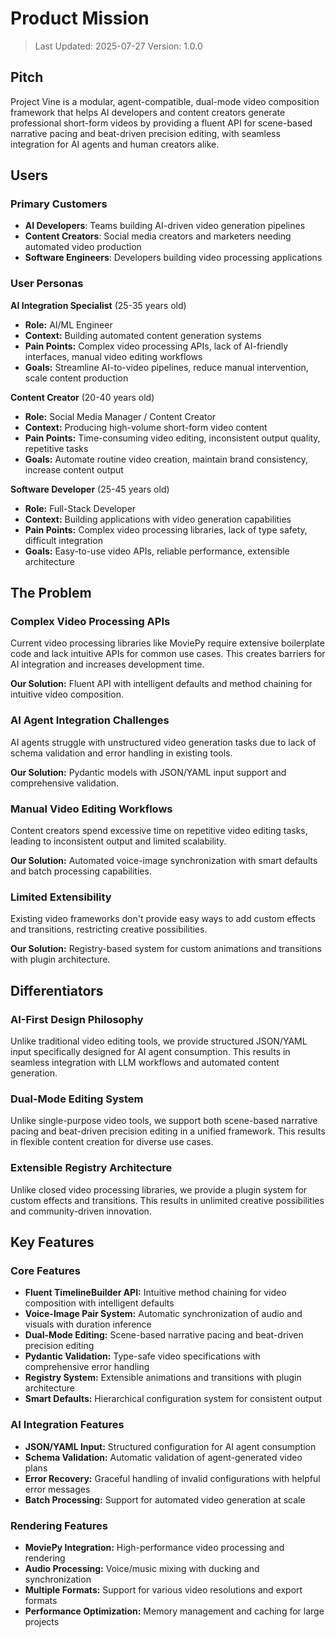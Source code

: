 # Product Mission

> Last Updated: 2025-07-27
> Version: 1.0.0

## Pitch

Project Vine is a modular, agent-compatible, dual-mode video composition framework that helps AI developers and content creators generate professional short-form videos by providing a fluent API for scene-based narrative pacing and beat-driven precision editing, with seamless integration for AI agents and human creators alike.

## Users

### Primary Customers

- **AI Developers**: Teams building AI-driven video generation pipelines
- **Content Creators**: Social media creators and marketers needing automated video production
- **Software Engineers**: Developers building video processing applications

### User Personas

**AI Integration Specialist** (25-35 years old)
- **Role:** AI/ML Engineer
- **Context:** Building automated content generation systems
- **Pain Points:** Complex video processing APIs, lack of AI-friendly interfaces, manual video editing workflows
- **Goals:** Streamline AI-to-video pipelines, reduce manual intervention, scale content production

**Content Creator** (20-40 years old)
- **Role:** Social Media Manager / Content Creator
- **Context:** Producing high-volume short-form video content
- **Pain Points:** Time-consuming video editing, inconsistent output quality, repetitive tasks
- **Goals:** Automate routine video creation, maintain brand consistency, increase content output

**Software Developer** (25-45 years old)
- **Role:** Full-Stack Developer
- **Context:** Building applications with video generation capabilities
- **Pain Points:** Complex video processing libraries, lack of type safety, difficult integration
- **Goals:** Easy-to-use video APIs, reliable performance, extensible architecture

## The Problem

### Complex Video Processing APIs

Current video processing libraries like MoviePy require extensive boilerplate code and lack intuitive APIs for common use cases. This creates barriers for AI integration and increases development time.

**Our Solution:** Fluent API with intelligent defaults and method chaining for intuitive video composition.

### AI Agent Integration Challenges

AI agents struggle with unstructured video generation tasks due to lack of schema validation and error handling in existing tools.

**Our Solution:** Pydantic models with JSON/YAML input support and comprehensive validation.

### Manual Video Editing Workflows

Content creators spend excessive time on repetitive video editing tasks, leading to inconsistent output and limited scalability.

**Our Solution:** Automated voice-image synchronization with smart defaults and batch processing capabilities.

### Limited Extensibility

Existing video frameworks don't provide easy ways to add custom effects and transitions, restricting creative possibilities.

**Our Solution:** Registry-based system for custom animations and transitions with plugin architecture.

## Differentiators

### AI-First Design Philosophy

Unlike traditional video editing tools, we provide structured JSON/YAML input specifically designed for AI agent consumption. This results in seamless integration with LLM workflows and automated content generation.

### Dual-Mode Editing System

Unlike single-purpose video tools, we support both scene-based narrative pacing and beat-driven precision editing in a unified framework. This results in flexible content creation for diverse use cases.

### Extensible Registry Architecture

Unlike closed video processing libraries, we provide a plugin system for custom effects and transitions. This results in unlimited creative possibilities and community-driven innovation.

## Key Features

### Core Features

- **Fluent TimelineBuilder API:** Intuitive method chaining for video composition with intelligent defaults
- **Voice-Image Pair System:** Automatic synchronization of audio and visuals with duration inference
- **Dual-Mode Editing:** Scene-based narrative pacing and beat-driven precision editing
- **Pydantic Validation:** Type-safe video specifications with comprehensive error handling
- **Registry System:** Extensible animations and transitions with plugin architecture
- **Smart Defaults:** Hierarchical configuration system for consistent output

### AI Integration Features

- **JSON/YAML Input:** Structured configuration for AI agent consumption
- **Schema Validation:** Automatic validation of agent-generated video plans
- **Error Recovery:** Graceful handling of invalid configurations with helpful error messages
- **Batch Processing:** Support for automated video generation at scale

### Rendering Features

- **MoviePy Integration:** High-performance video processing and rendering
- **Audio Processing:** Voice/music mixing with ducking and synchronization
- **Multiple Formats:** Support for various video resolutions and export formats
- **Performance Optimization:** Memory management and caching for large projects
